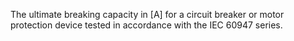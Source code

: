 The ultimate breaking capacity in [A] for a circuit breaker or motor protection device tested in accordance with the IEC 60947 series.
